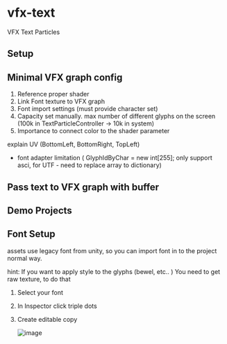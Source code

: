 # vfx-text
VFX Text Particles


Setup
-----

Minimal VFX graph config
------------------------
1. Reference proper shader
2. Link Font texture to VFX graph
3. Font import settings (must provide character set)
4. Capacity set manually. max number of different glyphs on the screen (100k in TextParticleController -> 10k in system)
5. Importance to connect color to the shader parameter

explain UV (BottomLeft, BottomRight, TopLeft)
* font adapter limitation ( GlyphIdByChar = new int[255]; only support asci, for UTF - need to replace array to dictionary)

Pass text to VFX graph with buffer
----------------------------------

Demo Projects
-------------



Font Setup
---------
assets use legacy font from unity, so you can import font in to the project normal way.

hint: If you want to apply style to the glyphs (bewel, etc.. ) You need to get raw texture, to do that 
1. Select your font
2. In Inspector click triple dots
3. Create editable copy
   
   ![image](https://github.com/nicloay/VFXText/assets/1671030/1cb12141-c0ac-4370-8635-64f8c86b76ca)




